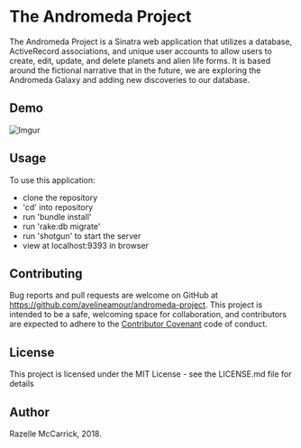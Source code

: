 # The Andromeda Project

The Andromeda Project is a Sinatra web application that utilizes a database, ActiveRecord associations, and unique user accounts to allow users to create, edit, update, and delete planets and alien life forms. It is based around the fictional narrative that in the future, we are exploring the Andromeda Galaxy and adding new discoveries to our database.

## Demo

![Imgur](https://i.giphy.com/media/1rL4ujFNervQ0F3sAz/giphy.webp)

## Usage

To use this application:

* clone the repository
* 'cd' into repository
* run 'bundle install'
* run 'rake:db migrate'
* run 'shotgun' to start the server
* view at localhost:9393 in browser


## Contributing

Bug reports and pull requests are welcome on GitHub at https://github.com/avelineamour/andromeda-project. This project is intended to be a safe, welcoming space for collaboration, and contributors are expected to adhere to the [Contributor Covenant](http://contributor-covenant.org) code of conduct.


## License

This project is licensed under the MIT License - see the LICENSE.md file for details

## Author

Razelle McCarrick, 2018.
